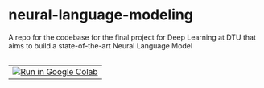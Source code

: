 # neural-language-modeling
A repo for the codebase for the final project for Deep Learning at DTU that aims to build a state-of-the-art Neural Language Model

<table class="tfo-notebook-buttons" align="left">
<td>
	<a target="_blank"  href="https://colab.research.google.com/drive/1UnKUCzXI3x-Dx_aUePLUJS9LLJd0wkaf">
    <img src="https://www.tensorflow.org/images/colab_logo_32px.png" />Run in Google Colab</a>  
</td>
